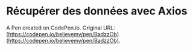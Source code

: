 # Récupérer des données avec Axios

A Pen created on CodePen.io. Original URL: [https://codepen.io/believemy/pen/BadzzOb](https://codepen.io/believemy/pen/BadzzOb).


